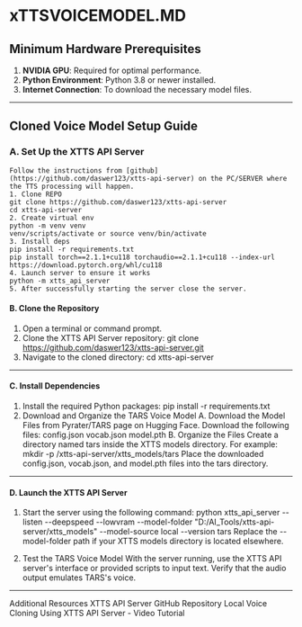 # xTTSVOICEMODEL.MD

## Minimum Hardware Prerequisites

1. **NVIDIA GPU**: Required for optimal performance.
2. **Python Environment**: Python 3.8 or newer installed.
3. **Internet Connection**: To download the necessary model files.

---

## Cloned Voice Model Setup Guide

### A. Set Up the XTTS API Server
    Follow the instructions from [github](https://github.com/daswer123/xtts-api-server) on the PC/SERVER where the TTS processing will happen.
    1. Clone REPO
    git clone https://github.com/daswer123/xtts-api-server
    cd xtts-api-server
    2. Create virtual env
    python -m venv venv
    venv/scripts/activate or source venv/bin/activate
    3. Install deps
    pip install -r requirements.txt
    pip install torch==2.1.1+cu118 torchaudio==2.1.1+cu118 --index-url https://download.pytorch.org/whl/cu118
    4. Launch server to ensure it works
    python -m xtts_api_server
    5. After successfully starting the server close the server.
    
#### B. Clone the Repository
1. Open a terminal or command prompt.
2. Clone the XTTS API Server repository:
   git clone https://github.com/daswer123/xtts-api-server.git
3. Navigate to the cloned directory:
    cd xtts-api-server
---

#### C. Install Dependencies
1. Install the required Python packages:
    pip install -r requirements.txt
2. Download and Organize the TARS Voice Model
    A. Download the Model Files from Pyrater/TARS page on Hugging Face.
        Download the following files:
        config.json
        vocab.json
        model.pth
    B. Organize the Files
        Create a directory named tars inside the XTTS models directory. For example:
        mkdir -p /xtts-api-server/xtts_models/tars
        Place the downloaded config.json, vocab.json, and model.pth files into the tars directory.
---

#### D. Launch the XTTS API Server 
1. Start the server using the following command:
    python xtts_api_server --listen --deepspeed --lowvram --model-folder "D:/AI_Tools/xtts-api-server/xtts_models" --model-source local --version tars
    Replace the --model-folder path if your XTTS models directory is located elsewhere.

2. Test the TARS Voice Model
    With the server running, use the XTTS API server's interface or provided scripts to input text.
    Verify that the audio output emulates TARS's voice.

---

Additional Resources
XTTS API Server GitHub Repository
Local Voice Cloning Using XTTS API Server - Video Tutorial
